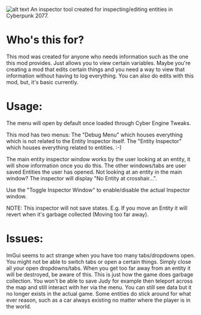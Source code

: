 ![alt text](https://i.imgur.com/flx9rFr.png)
An inspector tool created for inspecting/editing entities in Cyberpunk 2077.

# Who's this for?
This mod was created for anyone who needs information such as the one this mod provides. Just allows you to view certain variables. Maybe you're creating a mod that edits certain things and you need a way to view that information without having to log everything. You can also do edits with this mod, but, it's basic currently.

# Usage:
The menu will open by default once loaded through Cyber Engine Tweaks.

This mod has two menus:
The "Debug Menu" which houses everything which is not related to the Entity Inspector itself.
The "Entity Inspector" which houses everything related to entities. :-)

The main entity inspector window works by the user looking at an entity, it will show information once you do this. The other windows/tabs are user saved Entities the user has opened. Not looking at an entity in the main window? The inspector will display "No Entity at crosshair...".

Use the "Toggle Inspector Window" to enable/disable the actual Inspector window.

NOTE: This inspector will not save states. E.g. If you move an Entity it will revert when it's garbage collected (Moving too far away).

# Issues:
ImGui seems to act strange when you have too many tabs/dropdowns open. You might not be able to switch tabs or open a certain things. Simply close all your open dropdowns/tabs.
When you get too far away from an entity it will be destroyed, be aware of this. This is just how the game does garbage collection. You won't be able to save Judy for example then teleport across the map and still interact with her via the menu. You can still see data but it no longer exists in the actual game. Some entities do stick around for what ever reason, such as a car always existing no matter where the player is in the world.
